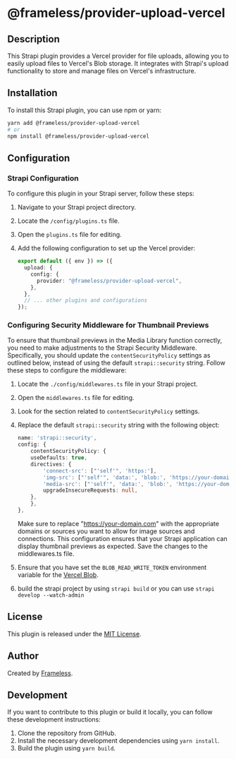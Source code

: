 # @frameless/provider-upload-vercel

## Description

This Strapi plugin provides a Vercel provider for file uploads, allowing you to easily upload files to Vercel's Blob storage. It integrates with Strapi's upload functionality to store and manage files on Vercel's infrastructure.

## Installation

To install this Strapi plugin, you can use npm or yarn:

```bash
yarn add @frameless/provider-upload-vercel
# or
npm install @frameless/provider-upload-vercel
```

## Configuration

### Strapi Configuration

To configure this plugin in your Strapi server, follow these steps:

1. Navigate to your Strapi project directory.

2. Locate the `/config/plugins.ts` file.

3. Open the `plugins.ts` file for editing.

4. Add the following configuration to set up the Vercel provider:

   ```ts
   export default ({ env }) => ({
     upload: {
       config: {
         provider: "@frameless/provider-upload-vercel",
       },
     },
     // ... other plugins and configurations
   });
   ```

### Configuring Security Middleware for Thumbnail Previews

To ensure that thumbnail previews in the Media Library function correctly, you need to make adjustments to the Strapi Security Middleware. Specifically, you should update the `contentSecurityPolicy` settings as outlined below, instead of using the default `strapi::security` string. Follow these steps to configure the middleware:

1. Locate the `./config/middlewares.ts` file in your Strapi project.

2. Open the `middlewares.ts` file for editing.

3. Look for the section related to `contentSecurityPolicy` settings.

4. Replace the default `strapi::security` string with the following object:

   ```ts
   name: 'strapi::security',
   config: {
       contentSecurityPolicy: {
       useDefaults: true,
       directives: {
           'connect-src': ["'self'", 'https:'],
           'img-src': ["'self'", 'data:', 'blob:', 'https://your-domain.com'],
           'media-src': ["'self'", 'data:', 'blob:', 'https://your-domain.com'],
           upgradeInsecureRequests: null,
       },
       },
   },
   ```

   Make sure to replace "<https://your-domain.com>" with the appropriate domains or sources you want to allow for image sources and connections. This configuration ensures that your Strapi application can display thumbnail previews as expected. Save the changes to the middlewares.ts file.

5. Ensure that you have set the `BLOB_READ_WRITE_TOKEN` environment variable for the [Vercel Blob](https://vercel.com/docs/storage/vercel-blob/quickstart#prepare-your-local-project).

6. build the strapi project by using `strapi build` or you can use `strapi develop --watch-admin`

## License

This plugin is released under the [MIT License](./LICENSE).

## Author

Created by [Frameless](https://github.com/frameless).

## Development

If you want to contribute to this plugin or build it locally, you can follow these development instructions:

1. Clone the repository from GitHub.
2. Install the necessary development dependencies using `yarn install`.
3. Build the plugin using `yarn build`.
